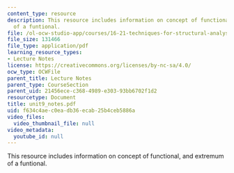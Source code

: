 ```yaml
---
content_type: resource
description: This resource includes information on concept of functional, and extremum
  of a funtional.
file: /ol-ocw-studio-app/courses/16-21-techniques-for-structural-analysis-and-design-spring-2005/f634c4aec0eadb36ecab25b4ceb5886a_unit9_notes.pdf
file_size: 131466
file_type: application/pdf
learning_resource_types:
- Lecture Notes
license: https://creativecommons.org/licenses/by-nc-sa/4.0/
ocw_type: OCWFile
parent_title: Lecture Notes
parent_type: CourseSection
parent_uid: 21456ece-c368-4989-e303-93bb6702f1d2
resourcetype: Document
title: unit9_notes.pdf
uid: f634c4ae-c0ea-db36-ecab-25b4ceb5886a
video_files:
  video_thumbnail_file: null
video_metadata:
  youtube_id: null
---
```

This resource includes information on concept of functional, and extremum of a funtional.